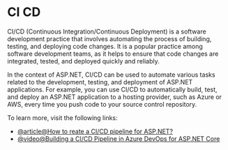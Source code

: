 # CI CD

CI/CD (Continuous Integration/Continuous Deployment) is a software development practice that involves automating the process of building, testing, and deploying code changes. It is a popular practice among software development teams, as it helps to ensure that code changes are integrated, tested, and deployed quickly and reliably.

In the context of ASP.NET, CI/CD can be used to automate various tasks related to the development, testing, and deployment of ASP.NET applications. For example, you can use CI/CD to automatically build, test, and deploy an ASP.NET application to a hosting provider, such as Azure or AWS, every time you push code to your source control repository.

To learn more, visit the following links:

- [@article@How to reate a CI/CD pipeline for ASP.NET?](https://www.azuredevopslabs.com/labs/vstsextend/azuredevopsprojectdotnet/)
- [@video@Building a CI/CD Pipeline in Azure DevOps for ASP.NET Core](https://youtube.com/watch?v=eOQL0nXQlLs)

